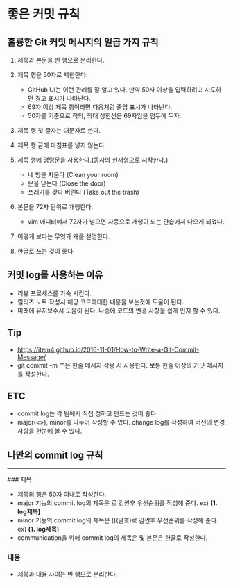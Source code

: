 # 좋은 커밋 규칙

## 훌륭한 Git 커밋 메시지의 일곱 가지 규칙

1. 제목과 본문을 빈 행으로 분리한다.

2. 제목 행을 50자로 제한한다.
    - GitHub UI는 이런 관례를 잘 알고 있다. 만약 50자 이상을 입력하려고 시도하면 경고 표시가 나타난다.
    - 69자 이상 제목 행이라면 다음처럼 줄임 표시가 나타난다.
    - 50자를 기준으로 적되, 최대 상한선은 69자임을 염두에 두자. 

3. 제목 행 첫 글자는 대문자로 쓴다.

4. 제목 행 끝에 마침표를 넣지 않는다.

5. 제목 행에 명령문을 사용한다.(동사의 현재형으로 시작한다.)
    - 네 방을 치운다 (Clean your room)
    - 문을 닫는다 (Close the door)
    - 쓰레기를 갖다 버린다 (Take out the trash)

6. 본문을 72자 단위로 개행한다.
    - vim 에디터에서 72자가 넘으면 자동으로 개행이 되는 관습에서 나오게 되었다.

7. 어떻게 보다는 무엇과 왜를 설명한다.

8. 한글로 쓰는 것이 좋다.


## 커밋 log를 사용하는 이유
- 리뷰 프로세스를 가속 시킨다.
- 릴리즈 노트 작성시 해당 코드에대한 내용을 보는것에 도움이 된다.
- 미래에 유지보수시 도움이 된다. 나중에 코드의 변경 사항을 쉽게 인지 할 수 있다. 

## Tip
- https://item4.github.io/2016-11-01/How-to-Write-a-Git-Commit-Message/
- git commit -m ""은 한줄 메세지 작용 시 사용한다. 보통 한줄 이상의 커밋 메시지를 작성한다.


## ETC
- commit log는 각 팀에서 직접 정하고 만드는 것이 좋다.
- major(<>), minor를 나누어 작성할 수 있다. change log를 작성하여 버전의 변경사항을 한눈에 볼 수 있다. 


## 나만의 commit log 규칙
<hr/>
### 제목

 - 제목의 행은 50자 이내로 작성한다.
 - major 기능의 commit log의 제목은 [](대괄호)로 감싼후 우선순위를 작성해 준다.
    ex) **[1. log제목]**
 - minor 기능의 commit log의 제목은 ()(괄호)로 감싼후 우선순위를 작성해 준다.
    ex) **(1. log제목)**
 - communication을 위해 commit log의 제목은 및 본문은 한글로 작성한다.

### 내용
 - 제목과 내용 사이는 빈 행으로 분리한다.


